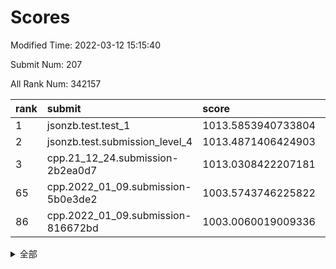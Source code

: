 # Scores

Modified Time: 2022-03-12 15:15:40

Submit Num: 207

All Rank Num: 342157

| rank |               submit               |       score        |       sigma        | pk_num |
| :--- | :--------------------------------- | :----------------- | :----------------- | :----- |
| 1    | jsonzb.test.test_1                 | 1013.5853940733804 | 0.7926432939039    | 6614   |
| 2    | jsonzb.test.submission_level_4     | 1013.4871406424903 | 0.8021355290157285 | 6609   |
| 3    | cpp.21_12_24.submission-2b2ea0d7   | 1013.0308422207181 | 0.7961670131560186 | 6618   |
| 65   | cpp.2022_01_09.submission-5b0e3de2 | 1003.5743746225822 | 0.7070042294908614 | 6614   |
| 86   | cpp.2022_01_09.submission-816672bd | 1003.0060019009336 | 0.7118494698136408 | 6611   |


<details>
<summary>全部</summary>

| rank |                 submit                 |       score        |       sigma        | pk_num |
| :--- | :------------------------------------- | :----------------- | :----------------- | :----- |
| 1    | jsonzb.test.test_1                     | 1013.5853940733804 | 0.7926432939039    | 6614   |
| 2    | jsonzb.test.submission_level_4         | 1013.4871406424903 | 0.8021355290157285 | 6609   |
| 3    | cpp.21_12_24.submission-2b2ea0d7       | 1013.0308422207181 | 0.7961670131560186 | 6618   |
| 4    | gobigger.level_3.submission_level_3_5  | 1012.8086131147876 | 0.7858856016628456 | 6610   |
| 5    | gobigger.level_3.submission_level_3_36 | 1011.7368321770203 | 0.7769344070925667 | 6612   |
| 6    | gobigger.level_3.submission_level_3_18 | 1011.2572806099964 | 0.7546077456771031 | 6608   |
| 7    | gobigger.level_3.submission_level_3_32 | 1011.145738388618  | 0.7625075360017303 | 6614   |
| 8    | gobigger.level_3.submission_level_3_27 | 1011.1268677692965 | 0.7767257464593192 | 6608   |
| 9    | gobigger.level_3.submission_level_3_2  | 1011.0736927941985 | 0.7548531779734037 | 6610   |
| 10   | gobigger.level_3.submission_level_3_7  | 1010.9421581566328 | 0.7762515181093262 | 6611   |
| 11   | gobigger.level_3.submission_level_3_3  | 1010.9373284790058 | 0.7625637570956006 | 6614   |
| 12   | gobigger.level_3.submission_level_3_9  | 1010.8459079436291 | 0.7393150934863949 | 6610   |
| 13   | gobigger.level_3.submission_level_3_19 | 1010.8354149647339 | 0.771426693194076  | 6610   |
| 14   | gobigger.level_3.submission_level_3_46 | 1010.7955633843178 | 0.7598673919340668 | 6604   |
| 15   | gobigger.level_3.submission_level_3_10 | 1010.7477874709916 | 0.7543722483210068 | 6610   |
| 16   | gobigger.level_3.submission_level_3_48 | 1010.7456776089483 | 0.7720463161190263 | 6611   |
| 17   | gobigger.level_3.submission_level_3_24 | 1010.7268612310481 | 0.7677693824887423 | 6614   |
| 18   | gobigger.level_3.submission_level_3_42 | 1010.6182463205387 | 0.7814760336133124 | 6606   |
| 19   | gobigger.level_3.submission_level_3_41 | 1010.6157287505191 | 0.7826287068108655 | 6614   |
| 20   | gobigger.level_3.submission_level_3_14 | 1010.577809636002  | 0.7601276994343984 | 6614   |
| 21   | gobigger.level_3.submission_level_3_21 | 1010.5572725589885 | 0.780123316966033  | 6616   |
| 22   | gobigger.level_3.submission_level_3_6  | 1010.5206012267738 | 0.7609462316243716 | 6617   |
| 23   | gobigger.level_3.submission_level_3_16 | 1010.4059062157387 | 0.7667377567775224 | 6614   |
| 24   | gobigger.level_3.submission_level_3_23 | 1010.1343803458035 | 0.755828690521492  | 6611   |
| 25   | gobigger.level_3.submission_level_3_39 | 1010.0221872699967 | 0.7721494006455648 | 6613   |
| 26   | gobigger.level_3.submission_level_3_30 | 1009.9977618580051 | 0.7553668400917749 | 6619   |
| 27   | gobigger.level_3.submission_level_3_34 | 1009.9338856447562 | 0.7524177502233231 | 6607   |
| 28   | gobigger.level_3.submission_level_3_15 | 1009.8820158716208 | 0.7517751027522113 | 6611   |
| 29   | gobigger.level_3.submission_level_3_13 | 1009.8719583244964 | 0.7507218602613642 | 6612   |
| 30   | gobigger.level_3.submission_level_3_45 | 1009.8330396749046 | 0.7714574218585718 | 6613   |
| 31   | gobigger.level_3.submission_level_3_47 | 1009.8033110663725 | 0.7388307939917844 | 6614   |
| 32   | gobigger.level_3.submission_level_3_22 | 1009.7277559115503 | 0.7506298542595825 | 6613   |
| 33   | gobigger.level_3.submission_level_3_0  | 1009.7106305705294 | 0.7506492532043286 | 6609   |
| 34   | gobigger.level_3.submission_level_3_26 | 1009.685744144741  | 0.7484551582461629 | 6612   |
| 35   | gobigger.level_3.submission_level_3_25 | 1009.6361817472033 | 0.7498969495127985 | 6609   |
| 36   | gobigger.level_3.submission_level_3_11 | 1009.5878272869182 | 0.7529925827959549 | 6609   |
| 37   | gobigger.level_3.submission_level_3_20 | 1009.5067330545152 | 0.7622095515932102 | 6616   |
| 38   | gobigger.level_3.submission_level_3_1  | 1009.4808472540118 | 0.7505759001947356 | 6610   |
| 39   | gobigger.level_3.submission_level_3_37 | 1009.4189599178699 | 0.7744967423687531 | 6613   |
| 40   | gobigger.level_3.submission_level_3_17 | 1009.3934405583504 | 0.7446500298274614 | 6613   |
| 41   | gobigger.level_3.submission_level_3_38 | 1009.3925272095604 | 0.7313995737720599 | 6608   |
| 42   | gobigger.level_3.submission_level_3_49 | 1009.3857008232083 | 0.7602129417933398 | 6615   |
| 43   | gobigger.level_3.submission_level_3_43 | 1009.3486658329637 | 0.7654347707292346 | 6613   |
| 44   | gobigger.level_3.submission_level_3_35 | 1009.3415503144915 | 0.7354347424651086 | 6614   |
| 45   | gobigger.level_3.submission_level_3_29 | 1009.3198637644565 | 0.7705543359128546 | 6614   |
| 46   | gobigger.level_3.submission_level_3_8  | 1009.253617284387  | 0.7464026120455827 | 6609   |
| 47   | gobigger.level_3.submission_level_3_4  | 1009.2113764807099 | 0.7605692614096249 | 6609   |
| 48   | gobigger.level_3.submission_level_3_31 | 1009.1605904093292 | 0.7535261132945562 | 6610   |
| 49   | gobigger.level_3.submission_level_3_28 | 1009.0294768463787 | 0.745151142248836  | 6615   |
| 50   | gobigger.level_3.submission_level_3_12 | 1008.6899611500709 | 0.7452441026109164 | 6611   |
| 51   | gobigger.level_3.submission_level_3_44 | 1008.6214199760158 | 0.7558469449945379 | 6615   |
| 52   | gobigger.level_3.submission_level_3_40 | 1008.5134589684674 | 0.7617192303556721 | 6617   |
| 53   | gobigger.level_3.submission_level_3_33 | 1008.0920836092505 | 0.7571982149407425 | 6611   |
| 54   | gobigger.level_1.submission_level_1_29 | 1005.0220520442118 | 0.7317243955145166 | 6605   |
| 55   | gobigger.level_1.submission_level_1_37 | 1004.3831112507356 | 0.7052105629404113 | 6613   |
| 56   | gobigger.level_1.submission_level_1_31 | 1004.3538889018431 | 0.7086953454903964 | 6611   |
| 57   | gobigger.level_1.submission_level_1_3  | 1004.3010980162726 | 0.7154936196426892 | 6612   |
| 58   | gobigger.level_1.submission_level_1_19 | 1003.7704669846463 | 0.7213132282149944 | 6614   |
| 59   | gobigger.level_1.submission_level_1_13 | 1003.7660224838149 | 0.7183150518404434 | 6615   |
| 60   | gobigger.level_1.submission_level_1_1  | 1003.7000033190758 | 0.7175839369260033 | 6610   |
| 61   | gobigger.level_1.submission_level_1_34 | 1003.6843333629587 | 0.7160861768278838 | 6612   |
| 62   | gobigger.level_1.submission_level_1_45 | 1003.6624623051864 | 0.704755858681903  | 6611   |
| 63   | gobigger.level_1.submission_level_1_35 | 1003.6028984089938 | 0.7034973252154441 | 6614   |
| 64   | gobigger.level_1.submission_level_1_11 | 1003.5870163218392 | 0.7230037899997925 | 6608   |
| 65   | cpp.2022_01_09.submission-5b0e3de2     | 1003.5743746225822 | 0.7070042294908614 | 6614   |
| 66   | gobigger.level_1.submission_level_1_28 | 1003.5329721276772 | 0.7251518213915631 | 6606   |
| 67   | gobigger.level_1.submission_level_1_16 | 1003.516846391528  | 0.7192890119681276 | 6613   |
| 68   | gobigger.level_1.submission_level_1_0  | 1003.5120561057176 | 0.7182557518831787 | 6614   |
| 69   | gobigger.level_1.submission_level_1_47 | 1003.5037706316675 | 0.7114384185986559 | 6611   |
| 70   | gobigger.level_1.submission_level_1_2  | 1003.499906251304  | 0.705136252189699  | 6614   |
| 71   | gobigger.level_1.submission_level_1_17 | 1003.4354790442395 | 0.720293313557476  | 6609   |
| 72   | gobigger.level_1.submission_level_1_48 | 1003.419893812725  | 0.717818528574251  | 6613   |
| 73   | gobigger.level_1.submission_level_1_39 | 1003.4163098064291 | 0.7122941285273316 | 6616   |
| 74   | gobigger.level_1.submission_level_1_24 | 1003.4040620806866 | 0.7186926215158472 | 6612   |
| 75   | gobigger.level_1.submission_level_1_49 | 1003.374586043568  | 0.7315006511750731 | 6610   |
| 76   | gobigger.level_1.submission_level_1_27 | 1003.3444624879323 | 0.7135358433521024 | 6612   |
| 77   | gobigger.level_1.submission_level_1_21 | 1003.3438162111854 | 0.7101207041828377 | 6610   |
| 78   | gobigger.level_1.submission_level_1_5  | 1003.3175454882621 | 0.7218748758957994 | 6610   |
| 79   | gobigger.level_1.submission_level_1_23 | 1003.3024732868922 | 0.7142127943343717 | 6610   |
| 80   | gobigger.level_1.submission_level_1_46 | 1003.2462751663998 | 0.7230770870555298 | 6609   |
| 81   | gobigger.level_1.submission_level_1_40 | 1003.2204284977108 | 0.7246641160169863 | 6612   |
| 82   | gobigger.level_1.submission_level_1_44 | 1003.1801956960828 | 0.7069293083507899 | 6612   |
| 83   | gobigger.level_1.submission_level_1_43 | 1003.0793552970902 | 0.729971689316254  | 6612   |
| 84   | gobigger.level_1.submission_level_1_8  | 1003.0526286834406 | 0.7114856716984125 | 6617   |
| 85   | gobigger.level_1.submission_level_1_30 | 1003.0477926482887 | 0.7238874539602956 | 6615   |
| 86   | cpp.2022_01_09.submission-816672bd     | 1003.0060019009336 | 0.7118494698136408 | 6611   |
| 87   | gobigger.level_1.submission_level_1_14 | 1002.9987803473217 | 0.7111222849320947 | 6611   |
| 88   | gobigger.level_1.submission_level_1_33 | 1002.9525780253641 | 0.7120318452739085 | 6615   |
| 89   | gobigger.level_1.submission_level_1_36 | 1002.946204278896  | 0.710971651364919  | 6614   |
| 90   | gobigger.level_1.submission_level_1_41 | 1002.9221285476993 | 0.7185863188910051 | 6617   |
| 91   | gobigger.level_1.submission_level_1_7  | 1002.8595350293267 | 0.698304143839061  | 6616   |
| 92   | gobigger.level_1.submission_level_1_25 | 1002.8321766851498 | 0.7120940658897341 | 6617   |
| 93   | gobigger.level_1.submission_level_1_32 | 1002.8112674299146 | 0.7190958817001674 | 6614   |
| 94   | gobigger.level_1.submission_level_1_22 | 1002.78467832217   | 0.7065161734472237 | 6614   |
| 95   | gobigger.level_1.submission_level_1_42 | 1002.7506933313864 | 0.7149651619465134 | 6607   |
| 96   | gobigger.level_1.submission_level_1_15 | 1002.5956462402402 | 0.7117313574135393 | 6610   |
| 97   | gobigger.level_1.submission_level_1_9  | 1002.5799167389173 | 0.7049703388066737 | 6611   |
| 98   | gobigger.level_1.submission_level_1_26 | 1002.5685041647466 | 0.7094368422698679 | 6613   |
| 99   | gobigger.level_1.submission_level_1_6  | 1002.4803785595949 | 0.7256996211527528 | 6611   |
| 100  | gobigger.level_1.submission_level_1_12 | 1002.474636056254  | 0.7155532189384186 | 6612   |
| 101  | gobigger.level_1.submission_level_1_10 | 1002.3300134885093 | 0.7184045263466304 | 6615   |
| 102  | gobigger.level_1.submission_level_1_4  | 1002.3281832700255 | 0.705956660671712  | 6613   |
| 103  | gobigger.level_1.submission_level_1_18 | 1002.2477575947057 | 0.7154259121026706 | 6612   |
| 104  | gobigger.level_1.submission_level_1_20 | 1002.01029161004   | 0.7172741219153776 | 6608   |
| 105  | gobigger.level_1.submission_level_1_38 | 1001.9920372764467 | 0.7213814783429268 | 6605   |
| 106  | gobigger.random.submission_random_35   | 997.6109359155591  | 0.7090783890407444 | 6613   |
| 107  | gobigger.random.submission_random_17   | 997.5519055148528  | 0.7073393060953317 | 6608   |
| 108  | gobigger.random.submission_random_40   | 997.3102872290535  | 0.7044246499373749 | 6609   |
| 109  | gobigger.random.submission_random_42   | 997.1821534191741  | 0.7164456622453607 | 6612   |
| 110  | gobigger.random.submission_random_41   | 997.0832316357888  | 0.7067210080761943 | 6613   |
| 111  | gobigger.random.submission_random_11   | 997.0384241301997  | 0.7000285845711506 | 6611   |
| 112  | gobigger.random.submission_random_39   | 997.0380425709074  | 0.7237155200411226 | 6613   |
| 113  | gobigger.random.submission_random_34   | 997.0026153851259  | 0.7158984462834443 | 6615   |
| 114  | gobigger.random.submission_random_15   | 996.959393604025   | 0.7094730231864134 | 6613   |
| 115  | gobigger.random.submission_random_16   | 996.9168100261213  | 0.7118242080481143 | 6614   |
| 116  | gobigger.random.submission_random_27   | 996.7884701167637  | 0.6988621403494698 | 6608   |
| 117  | gobigger.random.submission_random_43   | 996.6852398912569  | 0.7163580442307727 | 6614   |
| 118  | gobigger.random.submission_random_21   | 996.6707495702425  | 0.7191941641744253 | 6611   |
| 119  | gobigger.random.submission_random_9    | 996.6375711610191  | 0.6989941332549093 | 6607   |
| 120  | gobigger.random.submission_random_7    | 996.5250785951638  | 0.7113875251748523 | 6615   |
| 121  | gobigger.random.submission_random_32   | 996.519074881147   | 0.7162258020747053 | 6608   |
| 122  | gobigger.random.submission_random_31   | 996.4844427427236  | 0.7089829960975519 | 6606   |
| 123  | gobigger.random.submission_random_38   | 996.366930287002   | 0.7099620057877791 | 6612   |
| 124  | gobigger.random.submission_random_18   | 996.2419653595696  | 0.7143319872565895 | 6613   |
| 125  | gobigger.random.submission_random_37   | 996.2259972367042  | 0.7026710876349154 | 6610   |
| 126  | gobigger.random.submission_random_29   | 996.1441665478172  | 0.6993000695744879 | 6609   |
| 127  | gobigger.random.submission_random_48   | 996.0791845172839  | 0.7151496343665642 | 6611   |
| 128  | gobigger.random.submission_random_25   | 995.9632792868593  | 0.7158333049773122 | 6608   |
| 129  | gobigger.random.submission_random_4    | 995.9614654344593  | 0.7021578232498995 | 6608   |
| 130  | gobigger.random.submission_random_45   | 995.9415122546783  | 0.7144798354388656 | 6611   |
| 131  | gobigger.random.submission_random_28   | 995.9287906685358  | 0.7158002820567492 | 6611   |
| 132  | gobigger.random.submission_random_3    | 995.9007667960567  | 0.7098166662919196 | 6613   |
| 133  | gobigger.random.submission_random_44   | 995.8960351814383  | 0.7104821673424362 | 6610   |
| 134  | gobigger.random.submission_random_10   | 995.8593389160152  | 0.7059368412630627 | 6609   |
| 135  | gobigger.random.submission_random_6    | 995.8454880617594  | 0.7047921504538155 | 6611   |
| 136  | gobigger.random.submission_random_2    | 995.8155795681341  | 0.7198923180145893 | 6607   |
| 137  | gobigger.random.submission_random_49   | 995.7905664356483  | 0.7235488960506288 | 6617   |
| 138  | gobigger.random.submission_random_13   | 995.7287137153887  | 0.715860853491787  | 6609   |
| 139  | gobigger.random.submission_random_14   | 995.6557711169155  | 0.7086573423330034 | 6613   |
| 140  | gobigger.random.submission_random_26   | 995.5744172042971  | 0.7208802551112066 | 6616   |
| 141  | gobigger.random.submission_random_24   | 995.5620974177644  | 0.7121180543630732 | 6608   |
| 142  | gobigger.random.submission_random_36   | 995.5503113614735  | 0.7056910325898638 | 6611   |
| 143  | gobigger.random.submission_random_33   | 995.5114968948766  | 0.7104217287934583 | 6609   |
| 144  | gobigger.random.submission_random_20   | 995.498286798378   | 0.7199048397934048 | 6611   |
| 145  | gobigger.random.submission_random_30   | 995.4643080184235  | 0.6981981220100072 | 6615   |
| 146  | gobigger.random.submission_random_5    | 995.4046842744955  | 0.715144507899323  | 6613   |
| 147  | gobigger.random.submission_random_19   | 995.3559802809347  | 0.6990975488640105 | 6611   |
| 148  | gobigger.random.submission_random_0    | 995.346864638612   | 0.7231330378540854 | 6610   |
| 149  | gobigger.random.submission_random_47   | 995.1881960558169  | 0.7234804782167213 | 6607   |
| 150  | gobigger.random.submission_random_23   | 995.1127471375113  | 0.7178401181787119 | 6611   |
| 151  | gobigger.random.submission_random_8    | 995.0719421803292  | 0.7160776084190213 | 6613   |
| 152  | gobigger.random.submission_random_46   | 994.9931629391343  | 0.7094593891511763 | 6611   |
| 153  | gobigger.random.submission_random_12   | 994.9100318167008  | 0.7307221116027891 | 6611   |
| 154  | gobigger.random.submission_random_1    | 994.7943394391572  | 0.7059937264764854 | 6620   |
| 155  | gobigger.random.submission_random_22   | 994.6426620260526  | 0.6942432590350082 | 6605   |
| 156  | gobigger.level_2.submission_level_2_17 | 994.1263419344044  | 0.7410794117230924 | 6612   |
| 157  | gobigger.level_2.submission_level_2_3  | 993.4644035141905  | 0.7230096989248451 | 6608   |
| 158  | gobigger.level_2.submission_level_2_43 | 993.4192549313377  | 0.7261000010492678 | 6609   |
| 159  | gobigger.level_2.submission_level_2_14 | 993.4133194978646  | 0.7638519419867503 | 6614   |
| 160  | gobigger.level_2.submission_level_2_21 | 993.3545835402374  | 0.7159679309591114 | 6613   |
| 161  | gobigger.level_2.submission_level_2_38 | 993.2222979193208  | 0.7173552168470957 | 6612   |
| 162  | gobigger.level_2.submission_level_2_0  | 993.1719374319684  | 0.7330680437819462 | 6614   |
| 163  | gobigger.level_2.submission_level_2_25 | 993.1646467139647  | 0.7422543492548211 | 6611   |
| 164  | gobigger.level_2.submission_level_2_45 | 993.1486732115349  | 0.7395485981458156 | 6609   |
| 165  | gobigger.level_2.submission_level_2_9  | 993.0018223633217  | 0.7526697730160332 | 6617   |
| 166  | gobigger.level_2.submission_level_2_24 | 992.939301225858   | 0.748054938208582  | 6611   |
| 167  | gobigger.level_2.submission_level_2_49 | 992.8737251084088  | 0.7525746893104218 | 6612   |
| 168  | gobigger.level_2.submission_level_2_19 | 992.8412279826381  | 0.7483723949886664 | 6615   |
| 169  | gobigger.level_2.submission_level_2_6  | 992.7818200593987  | 0.7452119898886479 | 6614   |
| 170  | gobigger.level_2.submission_level_2_33 | 992.771195929754   | 0.7397362883019017 | 6616   |
| 171  | gobigger.level_2.submission_level_2_47 | 992.7065806529808  | 0.7552998656818076 | 6613   |
| 172  | gobigger.level_2.submission_level_2_35 | 992.6971261900736  | 0.7281105042053764 | 6610   |
| 173  | gobigger.level_2.submission_level_2_10 | 992.4805572658138  | 0.7425012997257828 | 6607   |
| 174  | gobigger.level_2.submission_level_2_12 | 992.4449096664197  | 0.7362129536268494 | 6611   |
| 175  | gobigger.level_2.submission_level_2_42 | 992.4277997770835  | 0.7532578434550957 | 6606   |
| 176  | gobigger.level_2.submission_level_2_2  | 992.3633514303054  | 0.7481801875243345 | 6614   |
| 177  | gobigger.level_2.submission_level_2_8  | 992.3171703658768  | 0.7589118768666289 | 6608   |
| 178  | gobigger.level_2.submission_level_2_5  | 992.2980832786483  | 0.7483443798754662 | 6617   |
| 179  | gobigger.level_2.submission_level_2_23 | 992.2417751460482  | 0.7502070641291273 | 6613   |
| 180  | gobigger.level_2.submission_level_2_34 | 992.2397588417691  | 0.7454437764344225 | 6612   |
| 181  | gobigger.level_2.submission_level_2_26 | 992.2395786212975  | 0.7396465491063963 | 6612   |
| 182  | gobigger.level_2.submission_level_2_41 | 992.1181690705465  | 0.7548663724306646 | 6608   |
| 183  | gobigger.level_2.submission_level_2_16 | 992.065999707017   | 0.7405742827205368 | 6607   |
| 184  | gobigger.level_2.submission_level_2_48 | 992.0607713413337  | 0.7615177154684611 | 6616   |
| 185  | gobigger.level_2.submission_level_2_4  | 991.9401620228809  | 0.744040883969918  | 6614   |
| 186  | gobigger.level_2.submission_level_2_27 | 991.9236944492835  | 0.7311296602128861 | 6611   |
| 187  | gobigger.level_2.submission_level_2_18 | 991.9085923331157  | 0.7532659626615157 | 6614   |
| 188  | gobigger.level_2.submission_level_2_15 | 991.8988959054129  | 0.7531682334834912 | 6614   |
| 189  | gobigger.level_2.submission_level_2_11 | 991.6953839077245  | 0.7412615433484486 | 6612   |
| 190  | gobigger.level_2.submission_level_2_32 | 991.6354808896614  | 0.7530657944284558 | 6606   |
| 191  | gobigger.level_2.submission_level_2_31 | 991.4850924636355  | 0.7647789902489354 | 6613   |
| 192  | gobigger.level_2.submission_level_2_30 | 991.3084457134373  | 0.7350993540491599 | 6610   |
| 193  | gobigger.level_2.submission_level_2_44 | 991.3038146240626  | 0.7739417274105803 | 6612   |
| 194  | gobigger.level_2.submission_level_2_39 | 991.2440510715421  | 0.7600289980841616 | 6618   |
| 195  | gobigger.level_2.submission_level_2_29 | 991.0240990050607  | 0.7392231328358673 | 6607   |
| 196  | gobigger.level_2.submission_level_2_40 | 991.020878216196   | 0.7512788369211912 | 6610   |
| 197  | gobigger.level_2.submission_level_2_1  | 990.9610914979772  | 0.7620075582075052 | 6611   |
| 198  | gobigger.level_2.submission_level_2_20 | 990.9395028861214  | 0.7533552677356736 | 6608   |
| 199  | gobigger.level_2.submission_level_2_7  | 990.8512358003856  | 0.7473721542644496 | 6611   |
| 200  | gobigger.level_2.submission_level_2_37 | 990.8321103306166  | 0.774145744072375  | 6615   |
| 201  | gobigger.level_2.submission_level_2_13 | 990.822627630505   | 0.7613662891505049 | 6613   |
| 202  | gobigger.level_2.submission_level_2_28 | 990.6775978852426  | 0.7554924884046925 | 6617   |
| 203  | gobigger.level_2.submission_level_2_22 | 990.6381539045099  | 0.7822525439436978 | 6614   |
| 204  | gobigger.level_2.submission_level_2_36 | 990.4663371324237  | 0.7543650127135464 | 6606   |
| 205  | gobigger.level_2.submission_level_2_46 | 989.6934033912729  | 0.7868598781831702 | 6610   |
| 206  | gobigger.none.submission_none_1        | 977.8234456935025  | 1.2782695875997345 | 6617   |
| 207  | gobigger.none.submission_none_0        | 977.0700781546402  | 1.3816245015113622 | 6618   |

</details>